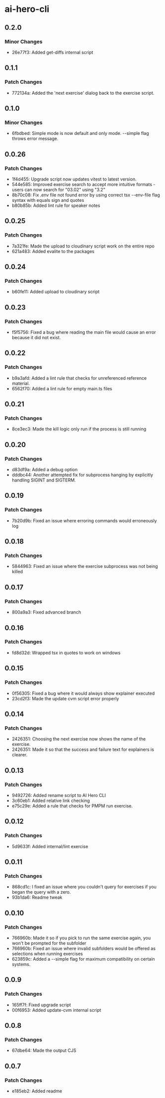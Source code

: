 # ai-hero-cli

## 0.2.0

### Minor Changes

- 26e77f3: Added get-diffs internal script

## 0.1.1

### Patch Changes

- 772134a: Added the 'next exercise' dialog back to the exercise script.

## 0.1.0

### Minor Changes

- 6fbdbed: Simple mode is now default and only mode. --simple flag throws error message.

## 0.0.26

### Patch Changes

- 1f4d455: Upgrade script now updates vitest to latest version.
- 544e585: Improved exercise search to accept more intuitive formats - users can now search for "03.02" using "3.2"
- 8b70c08: Fix .env file not found error by using correct tsx --env-file flag syntax with equals sign and quotes
- b80b85b: Added lint rule for speaker notes

## 0.0.25

### Patch Changes

- 7a321fe: Made the upload to cloudinary script work on the entire repo
- 621a483: Added evalite to the packages

## 0.0.24

### Patch Changes

- b60fe11: Added upload to cloudinary script

## 0.0.23

### Patch Changes

- f5f5756: Fixed a bug where reading the main file would cause an error because it did not exist.

## 0.0.22

### Patch Changes

- b9a3afd: Added a lint rule that checks for unreferenced reference material.
- 6562f70: Added a lint rule for empty main.ts files

## 0.0.21

### Patch Changes

- 8ce3ec3: Made the kill logic only run if the process is still running

## 0.0.20

### Patch Changes

- d83df9a: Added a debug option
- dddbc44: Another attempted fix for subprocess hanging by explicitly handling SIGINT and SIGTERM.

## 0.0.19

### Patch Changes

- 7b20d9b: Fixed an issue where erroring commands would erroneously log

## 0.0.18

### Patch Changes

- 5844963: Fixed an issue where the exercise subprocess was not being killed

## 0.0.17

### Patch Changes

- 800a9a3: Fixed advanced branch

## 0.0.16

### Patch Changes

- fd8d32d: Wrapped tsx in quotes to work on windows

## 0.0.15

### Patch Changes

- 0f56305: Fixed a bug where it would always show explainer executed
- 23cd2f3: Made the update cvm script error properly

## 0.0.14

### Patch Changes

- 2426351: Choosing the next exercise now shows the name of the exercise.
- 2426351: Made it so that the success and failure text for explainers is clearer.

## 0.0.13

### Patch Changes

- 9492726: Added rename script to AI Hero CLI
- 3c60eb1: Added relative link checking
- e75c29e: Added a rule that checks for PMPM run exercise.

## 0.0.12

### Patch Changes

- 5d9633f: Added internal/lint exercise

## 0.0.11

### Patch Changes

- 868cd1c: I fixed an issue where you couldn't query for exercises if you began the query with a zero.
- 93b1da6: Readme tweak

## 0.0.10

### Patch Changes

- 766960b: Made it so if you pick to run the same exercise again, you won't be prompted for the subfolder
- 766960b: Fixed an issue where invalid subfolders would be offered as selections when running exercises
- 623859c: Added a --simple flag for maximum compatibility on certain systems.

## 0.0.9

### Patch Changes

- 165ff7f: Fixed upgrade script
- 00f6953: Added update-cvm internal script

## 0.0.8

### Patch Changes

- 67dbe64: Made the output CJS

## 0.0.7

### Patch Changes

- e185eb2: Added readme
